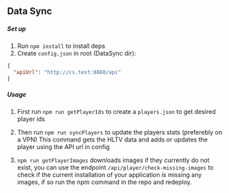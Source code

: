 ## Data Sync

##### Set up
1. Run `npm install` to install deps
2. Create `config.json` in root (DataSync dir): 
```json
{
  "apiUrl": "http://cs.test:8888/api"
}
```

##### Usage
1. First run `npm run getPlayerIds` to create a `players.json` to get desired player ids
2. Then run `npm run syncPlayers` to update the players stats (preferebly on a VPN)
This command gets the HLTV data and adds or updates the player using the API url in config

1. `npm run getPlayerImages` downloads images if they currently do not exist, you can use the endpoint `/api/player/check-missing-images`
to check if the current installation of your application is missing any images, if so run the npm command in the repo and redeploy.